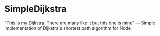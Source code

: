 # SimpleDijkstra
"This is my Dijkstra. There are many like it but this one is mine" — Simple implementation of Dijkstra's shortest path algorithm for Node
